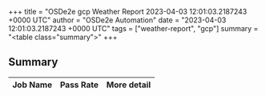 +++
title = "OSDe2e gcp Weather Report 2023-04-03 12:01:03.2187243 +0000 UTC"
author = "OSDe2e Automation"
date = "2023-04-03 12:01:03.2187243 +0000 UTC"
tags = ["weather-report", "gcp"]
summary = "<table class=\"summary\"></table>"
+++
## Summary

| Job Name | Pass Rate | More detail |
|----------|-----------|-------------|




